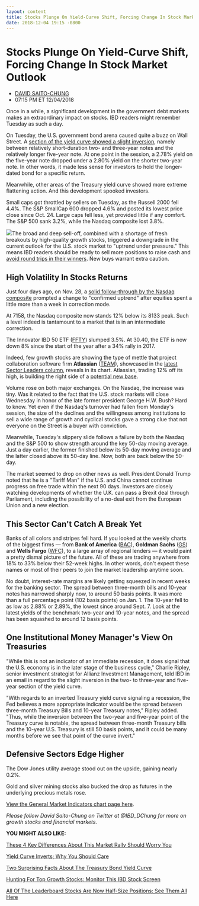 ```yaml
---
layout: content
title: Stocks Plunge On Yield-Curve Shift, Forcing Change In Stock Market Outlook
date: 2018-12-04 19:15 -0800
---
```



Stocks Plunge On Yield-Curve Shift, Forcing Change In Stock Market Outlook
===========================================================================




* [DAVID SAITO-CHUNG](https://www.investors.com/author/chungd/ "Posts by DAVID SAITO-CHUNG")
* 07:15 PM ET 12/04/2018




Once in a while, a significant development in the government debt markets makes an extraordinary impact on stocks. IBD readers might remember Tuesday as such a day.




On Tuesday, the U.S. government bond arena caused quite a buzz on Wall Street. A [section of the yield curve showed a slight inversion](https://www.investors.com/research/the-income-investor/treasury-yield-curve-inverts-dow-jones-dives/), namely between relatively short-duration two- and three-year notes and the relatively longer five-year note. At one point in the session, a 2.78% yield on the five-year note dropped under a 2.80% yield on the shorter two-year note. In other words, it made less sense for investors to hold the longer-dated bond for a specific return.


Meanwhile, other areas of the Treasury yield curve showed more extreme flattening action. And this development spooked investors.


Small caps got throttled by sellers on Tuesday, as the Russell 2000 fell 4.4%. The S&P SmallCap 600 dropped 4.6% and posted its lowest price close since Oct. 24. Large caps fell less, yet provided little if any comfort. The S&P 500 sank 3.2%, while the Nasdaq composite lost 3.8%.


![](https://www.investors.com/wp-content/uploads/2018/12/MP_1x1_120418-201x300.jpg)The broad and deep sell-off, combined with a shortage of fresh breakouts by high-quality growth stocks, triggered a downgrade in the current outlook for the U.S. stock market to "uptrend under pressure." This means IBD readers should be ready to sell more positions to raise cash and [avoid round trips in their winners](https://www.investors.com/how-to-invest/investors-corner/how-to-sell-dont-freeze-if-double-digit-gain-in-a-stock-shrinks-fast/). New buys warrant extra caution.


High Volatility In Stocks Returns
---------------------------------


Just four days ago, on Nov. 28, a [solid follow-through by the Nasdaq composite](https://www.investors.com/market-trend/the-big-picture/stock-market-cheers-powell-remarks-bottoming-signal/) prompted a change to "confirmed uptrend" after equities spent a little more than a week in correction mode.


At 7158, the Nasdaq composite now stands 12% below its 8133 peak. Such a level indeed is tantamount to a market that is in an intermediate correction.


The Innovator IBD 50 ETF ([FFTY](https://research.investors.com/quote.aspx?symbol=FFTY)) slumped 3.5%. At 30.40, the ETF is now down 8% since the start of the year after a 34% rally in 2017.


Indeed, few growth stocks are showing the type of mettle that project collaboration software firm **Atlassian** ([TEAM](https://research.investors.com/quote.aspx?symbol=TEAM)), showcased in the [latest Sector Leaders column](https://www.investors.com/stock-lists/sector-leaders/top-software-stock-atlassian-sector-leader/), reveals in its chart. Atlassian, trading 12% off its high, is building the right side of a [potential new base](https://www.investors.com/how-to-invest/investors-corner/how-to-trade-stocks-base-stock-charts/).


Volume rose on both major exchanges. On the Nasdaq, the increase was tiny. Was it related to the fact that the U.S. stock markets will close Wednesday in honor of the late former president George H.W. Bush? Hard to know. Yet even if the Nasdaq's turnover had fallen from Monday's session, the size of the declines and the willingness among institutions to sell a wide range of growth and cyclical stocks gave a strong clue that not everyone on the Street is a buyer with conviction.



Meanwhile, Tuesday's slippery slide follows a failure by both the Nasdaq and the S&P 500 to show strength around the key 50-day moving average. Just a day earlier, the former finished below its 50-day moving average and the latter closed above its 50-day line. Now, both are back below the 50-day.


The market seemed to drop on other news as well. President Donald Trump noted that he is a "Tariff Man" if the U.S. and China cannot continue progress on free trade within the next 90 days. Investors are closely watching developments of whether the U.K. can pass a Brexit deal through Parliament, including the possibility of a no-deal exit from the European Union and a new election.


This Sector Can't Catch A Break Yet
-----------------------------------


Banks of all colors and stripes fell hard. If you looked at the weekly charts of the biggest firms — from **Bank of America** ([BAC](https://research.investors.com/quote.aspx?symbol=BAC)), **Goldman Sachs** ([GS](https://research.investors.com/quote.aspx?symbol=GS)) and **Wells Fargo** ([WFC](https://research.investors.com/quote.aspx?symbol=WFC)), to a large array of regional lenders — it would paint a pretty dismal picture of the future. All of these are trading anywhere from 18% to 33% below their 52-week highs. In other words, don't expect these names or most of their peers to join the market leadership anytime soon.


No doubt, interest-rate margins are likely getting squeezed in recent weeks for the banking sector. The spread between three-month bills and 10-year notes has narrowed sharply now, to around 50 basis points. It was more than a full percentage point (102 basis points) on Jan. 1. The 10-year fell to as low as 2.88% or 2.89%, the lowest since around Sept. 7. Look at the latest yields of the benchmark two-year and 10-year notes, and the spread has been squashed to around 12 basis points.


One Institutional Money Manager's View On Treasuries
----------------------------------------------------


"While this is not an indicator of an immediate recession, it does signal that the U.S. economy is in the later stage of the business cycle," Charlie Ripley, senior investment strategist for Allianz Investment Management, told IBD in an email in regard to the slight inversion in the two- to three-year and five-year section of the yield curve.


"With regards to an inverted Treasury yield curve signaling a recession, the Fed believes a more appropriate indicator would be the spread between three-month Treasury Bills and 10-year Treasury notes," Ripley added. "Thus, while the inversion between the two-year and five-year point of the Treasury curve is notable, the spread between three-month Treasury bills and the 10-year U.S. Treasury is still 50 basis points, and it could be many months before we see that point of the curve invert."


Defensive Sectors Edge Higher
-----------------------------


The Dow Jones utility average stood out on the upside, gaining nearly 0.2%.


Gold and silver mining stocks also bucked the drop as futures in the underlying precious metals rose.


[View the General Market Indicators chart page here](https://www.investors.com/wp-content/uploads/2018/12/IBD0412152727GMI.pdf).


*Please follow David Saito-Chung on Twitter at @IBD\_DChung for more on growth stocks and financial markets.*


**YOU MIGHT ALSO LIKE:**


[These 4 Key Differences About This Market Rally Should Worry You](https://www.investors.com/market-trend/stock-market-today/dow-jones-futures-stock-market-rally-apple-stock-market-rally-s-and-p-500-earnings/)


[Yield Curve Inverts; Why You Should Care](https://www.investors.com/research/the-income-investor/treasury-yield-curve-inverts-dow-jones-dives/)


[Two Surprising Facts About The Treasury Bond Yield Curve](https://www.investors.com/how-to-invest/investors-corner/how-to-trade-treasury-bond-yield-curve-stocks/)


[Hunting For Top Growth Stocks: Monitor This IBD Stock Screen](https://research.investors.com/stock-lists/sector-leaders)


[All Of The Leaderboard Stocks Are Now Half-Size Positions: See Them All Here](https://leaderboard.investors.com/#/leaders/leadersnearabuypoint)




